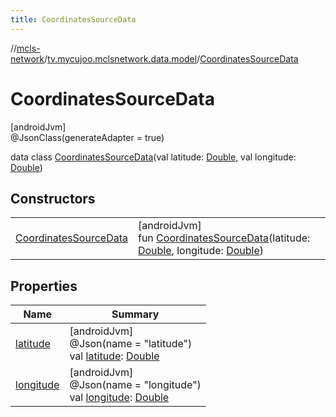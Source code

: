 ```yaml
---
title: CoordinatesSourceData
---
```

//[mcls-network](../../../index.html)/[tv.mycujoo.mclsnetwork.data.model](../index.html)/[CoordinatesSourceData](index.html)



# CoordinatesSourceData



[androidJvm]\
@JsonClass(generateAdapter = true)



data class [CoordinatesSourceData](index.html)(val latitude: [Double](https://kotlinlang.org/api/latest/jvm/stdlib/kotlin/-double/index.html), val longitude: [Double](https://kotlinlang.org/api/latest/jvm/stdlib/kotlin/-double/index.html))



## Constructors


| | |
|---|---|
| [CoordinatesSourceData](-coordinates-source-data.html) | [androidJvm]<br>fun [CoordinatesSourceData](-coordinates-source-data.html)(latitude: [Double](https://kotlinlang.org/api/latest/jvm/stdlib/kotlin/-double/index.html), longitude: [Double](https://kotlinlang.org/api/latest/jvm/stdlib/kotlin/-double/index.html)) |


## Properties


| Name | Summary |
|---|---|
| [latitude](latitude.html) | [androidJvm]<br>@Json(name = &quot;latitude&quot;)<br>val [latitude](latitude.html): [Double](https://kotlinlang.org/api/latest/jvm/stdlib/kotlin/-double/index.html) |
| [longitude](longitude.html) | [androidJvm]<br>@Json(name = &quot;longitude&quot;)<br>val [longitude](longitude.html): [Double](https://kotlinlang.org/api/latest/jvm/stdlib/kotlin/-double/index.html) |

